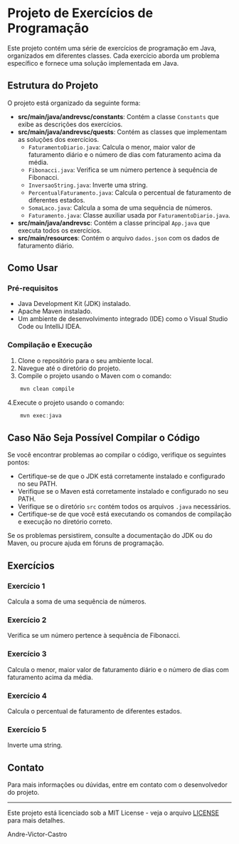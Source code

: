 # Projeto de Exercícios de Programação

Este projeto contém uma série de exercícios de programação em Java, organizados em diferentes classes. Cada exercício aborda um problema específico e fornece uma solução implementada em Java.

## Estrutura do Projeto

O projeto está organizado da seguinte forma:

- **src/main/java/andrevsc/constants**: Contém a classe `Constants` que exibe as descrições dos exercícios.
- **src/main/java/andrevsc/quests**: Contém as classes que implementam as soluções dos exercícios.
  - `FaturamentoDiario.java`: Calcula o menor, maior valor de faturamento diário e o número de dias com faturamento acima da média.
  - `Fibonacci.java`: Verifica se um número pertence à sequência de Fibonacci.
  - `InversaoString.java`: Inverte uma string.
  - `PercentualFaturamento.java`: Calcula o percentual de faturamento de diferentes estados.
  - `SomaLaco.java`: Calcula a soma de uma sequência de números.
  - `Faturamento.java`: Classe auxiliar usada por `FaturamentoDiario.java`.
- **src/main/java/andrevsc**: Contém a classe principal `App.java` que executa todos os exercícios.
- **src/main/resources**: Contém o arquivo `dados.json` com os dados de faturamento diário.

## Como Usar

### Pré-requisitos

- Java Development Kit (JDK) instalado.
- Apache Maven instalado.
- Um ambiente de desenvolvimento integrado (IDE) como o Visual Studio Code ou IntelliJ IDEA.

### Compilação e Execução

1. Clone o repositório para o seu ambiente local.
2. Navegue até o diretório do projeto.
3. Compile o projeto usando o Maven com o comando:

```powershell
    mvn clean compile
```

4.Execute o projeto usando o comando:

```powershell
    mvn exec:java
```
## Caso Não Seja Possível Compilar o Código

Se você encontrar problemas ao compilar o código, verifique os seguintes pontos:

- Certifique-se de que o JDK está corretamente instalado e configurado no seu PATH.
- Verifique se o Maven está corretamente instalado e configurado no seu PATH.
- Verifique se o diretório `src` contém todos os arquivos `.java` necessários.
- Certifique-se de que você está executando os comandos de compilação e execução no diretório correto.

Se os problemas persistirem, consulte a documentação do JDK ou do Maven, ou procure ajuda em fóruns de programação.

## Exercícios

### Exercício 1

Calcula a soma de uma sequência de números.

### Exercício 2

Verifica se um número pertence à sequência de Fibonacci.

### Exercício 3

Calcula o menor, maior valor de faturamento diário e o número de dias com faturamento acima da média.

### Exercício 4

Calcula o percentual de faturamento de diferentes estados.

### Exercício 5

Inverte uma string.

## Contato

Para mais informações ou dúvidas, entre em contato com o desenvolvedor do projeto.

---

Este projeto está licenciado sob a MIT License - veja o arquivo [LICENSE](LICENSE) para mais detalhes.

Andre-Victor-Castro
